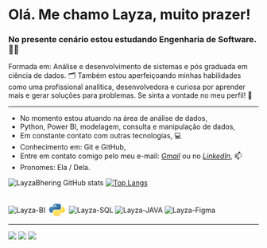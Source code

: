 # Olá. Me chamo Layza, muito prazer!  

### No presente cenário estou estudando Engenharia de Software. 👩‍💻
Formada em: Análise e desenvolvimento de sistemas e pós graduada em ciência de dados. 🗂️
Também estou aperfeiçoando minhas habilidades como uma profissional analítica, desenvolvedora e curiosa por aprender mais e gerar soluções para problemas. 
Se sinta a vontade no meu perfil! 🚀

<hr>

- No momento estou atuando na área de análise de dados,
- Python, Power BI, modelagem, consulta e manipulação de dados,
-  Em constante contato com outras tecnologias, 💻
- Conhecimento em: Git e GitHub,
- Entre em contato comigo pelo meu e-mail: [*Gmail*](layzabheringdeabreu@gmail.com) ou no [*LinkedIn*](www.linkedin.com/in/layza-bhering-de-abreu-b32a6319a), 📫
- Pronomes: Ela / Dela.
  
![*LayzaBhering GitHub stats*](https://github-readme-stats.vercel.app/api?username=LayzaBhering&show_icons=true&theme=dark)
[![Top Langs](https://github-readme-stats.vercel.app/api/top-langs/?username=LayzaBhering&layout=pie&theme=dark)](https://github.com/LayzaBhering/github-readme-stats)

<div style="display: inline_block"><br>
  <img align="center" alt="Layza-BI" height="30" width="40" src="https://img.icons8.com/?size=100&id=3sGOUDo9nJ4k&format=png&color=000000">
  <img align="center" alt="Layza-Python" height="30" width="40" src="https://raw.githubusercontent.com/devicons/devicon/master/icons/python/python-original.svg">
  <img align="center" alt="Layza-SQL" height="30" width="40" src="https://img.icons8.com/?size=100&id=J6KcaRLsTgpZ&format=png&color=000000">
  <img align="center" alt="Layza-JAVA" height="30" width="40" src="https://icongr.am/devicon/java-original.svg">
  <img align="center" alt="Layza-Figma" height="30" width="40" src = "https://img.icons8.com/?size=100&id=W0YEwBDDfTeu&format=png&color=000000">
</div>
<hr>
<div style="display: inline_block"> 
  <a href = "mailto:layzabheringdeabreu@gmail.com"><img src="https://img.shields.io/badge/-Gmail-%23333?style=for-the-badge&logo=gmail&logoColor=white" target="_blank"></a>
  <a href="https://www.linkedin.com/in/layza-bhering-de-abreu-b32a6319a/" target="_blank"><img src="https://img.shields.io/badge/-LinkedIn-%230077B5?style=for-the-badge&logo=linkedin&logoColor=white" target="_blank"></a> 
  <a href = "https://discord.com/channels/@me"><img src="https://img.shields.io/badge/Discord-7289DA?style=for-the-badge&logo=discord&logoColor=white" target="_blank"></a>
</div>
